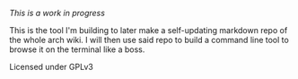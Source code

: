 _This is a work in progress_

This is the tool I'm building to later make a self-updating markdown repo of the whole arch wiki.
I will then use said repo to build a command line tool to browse it on the terminal like a boss.

Licensed under GPLv3
